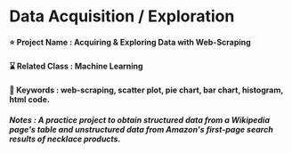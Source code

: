 # Data Acquisition / Exploration

#### ⭐ Project Name : Acquiring & Exploring Data with Web-Scraping
#### ⌛ Related Class : Machine Learning
#### 🔑 Keywords : web-scraping, scatter plot, pie chart, bar chart, histogram, html code.
##### Notes : A practice project to obtain structured data from a Wikipedia page's table and unstructured data from Amazon's first-page search results of necklace products.

